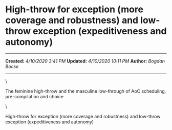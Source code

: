 High-throw for exception (more coverage and robustness) and low-throw exception (expeditiveness and autonomy)
=============================================================================================================

  -------------- ----------------------
  **Created:**   *4/10/2020 3:41 PM*
  **Updated:**   *4/10/2020 10:11 PM*
  **Author:**    *Bogdan Bocse*
  -------------- ----------------------

\

The feminine high-throw and the masculine low-through of AoC scheduling,
pre-compilation and choice

\

High-throw for exception (more coverage and robustness) and low-throw
exception (expeditiveness and autonomy)

 
